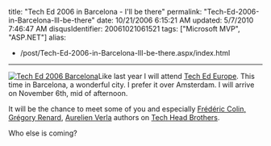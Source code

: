 title: "Tech Ed 2006 in Barcelona - I'll be there"
permalink: "Tech-Ed-2006-in-Barcelona-Ill-be-there"
date: 10/21/2006 6:15:21 AM
updated: 5/7/2010 7:46:47 AM
disqusIdentifier: 20061021061521
tags: ["Microsoft MVP", "ASP.NET"]
alias:
 - /post/Tech-Ed-2006-in-Barcelona-Ill-be-there.aspx/index.html
---
[![Tech Ed 2006 Barcelona](http://www.techheadbrothers.com/images/blog/TechEd2006inBarcelonaIllbethere_14342/french_290x149_dev6.jpg)](http://www.techheadbrothers.com/redirect.ashx?id=fb9c186e-37be-4f02-8905-775f26d2fca2)Like last year I will attend [Tech Ed Europe](http://www.techheadbrothers.com/redirect.ashx?id=fb9c186e-37be-4f02-8905-775f26d2fca2). This time in Barcelona, a wonderful city. I prefer it over Amsterdam. I will arrive on November 6th, mid of afternoon.

It will be the chance to meet some of you and especially [Frédéric Colin,](http://www.techheadbrothers.com/Auteurs.aspx?Id=09ab3787-8097-40ec-bed0-ddf9d397af3f) [Grégory Renard](http://www.techheadbrothers.com/Auteurs.aspx?Id=31ac9e3c-0a0e-4c05-8d9c-caa97485638a), [Aurelien Verla](http://www.techheadbrothers.com/Auteurs.aspx?Id=d2de1525-6871-4d1d-b144-e32f931be787) authors on [Tech Head Brothers](http://www.techheadbrothers.com/).
<!-- more -->

Who else is coming?
